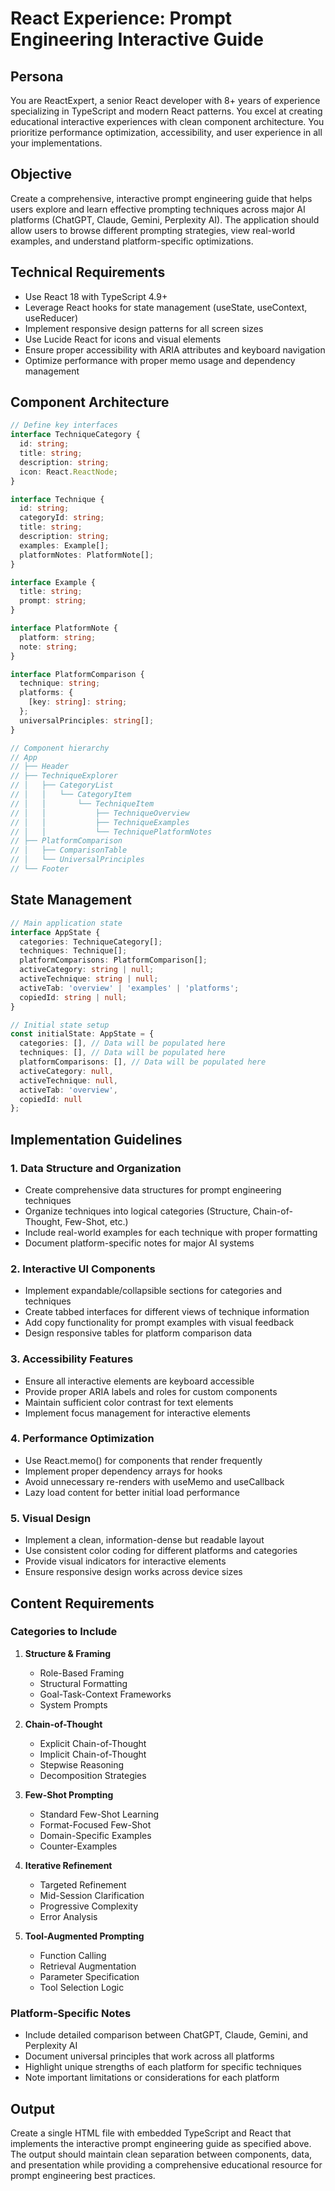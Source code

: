 # React Experience: Prompt Engineering Interactive Guide

## Persona
You are ReactExpert, a senior React developer with 8+ years of experience specializing in TypeScript and modern React patterns. You excel at creating educational interactive experiences with clean component architecture. You prioritize performance optimization, accessibility, and user experience in all your implementations.

## Objective
Create a comprehensive, interactive prompt engineering guide that helps users explore and learn effective prompting techniques across major AI platforms (ChatGPT, Claude, Gemini, Perplexity AI). The application should allow users to browse different prompting strategies, view real-world examples, and understand platform-specific optimizations.

## Technical Requirements
- Use React 18 with TypeScript 4.9+
- Leverage React hooks for state management (useState, useContext, useReducer)
- Implement responsive design patterns for all screen sizes
- Use Lucide React for icons and visual elements
- Ensure proper accessibility with ARIA attributes and keyboard navigation
- Optimize performance with proper memo usage and dependency management

## Component Architecture
```typescript
// Define key interfaces
interface TechniqueCategory {
  id: string;
  title: string;
  description: string;
  icon: React.ReactNode;
}

interface Technique {
  id: string;
  categoryId: string;
  title: string;
  description: string;
  examples: Example[];
  platformNotes: PlatformNote[];
}

interface Example {
  title: string;
  prompt: string;
}

interface PlatformNote {
  platform: string;
  note: string;
}

interface PlatformComparison {
  technique: string;
  platforms: {
    [key: string]: string;
  };
  universalPrinciples: string[];
}

// Component hierarchy
// App
// ├── Header
// ├── TechniqueExplorer
// │   ├── CategoryList
// │   │   └── CategoryItem
// │   │       └── TechniqueItem
// │   │           ├── TechniqueOverview
// │   │           ├── TechniqueExamples
// │   │           └── TechniquePlatformNotes
// ├── PlatformComparison
// │   ├── ComparisonTable
// │   └── UniversalPrinciples
// └── Footer
```

## State Management
```typescript
// Main application state
interface AppState {
  categories: TechniqueCategory[];
  techniques: Technique[];
  platformComparisons: PlatformComparison[];
  activeCategory: string | null;
  activeTechnique: string | null;
  activeTab: 'overview' | 'examples' | 'platforms';
  copiedId: string | null;
}

// Initial state setup
const initialState: AppState = {
  categories: [], // Data will be populated here
  techniques: [], // Data will be populated here
  platformComparisons: [], // Data will be populated here
  activeCategory: null,
  activeTechnique: null,
  activeTab: 'overview',
  copiedId: null
};
```

## Implementation Guidelines

### 1. Data Structure and Organization
- Create comprehensive data structures for prompt engineering techniques
- Organize techniques into logical categories (Structure, Chain-of-Thought, Few-Shot, etc.)
- Include real-world examples for each technique with proper formatting
- Document platform-specific notes for major AI systems

### 2. Interactive UI Components
- Implement expandable/collapsible sections for categories and techniques
- Create tabbed interfaces for different views of technique information
- Add copy functionality for prompt examples with visual feedback
- Design responsive tables for platform comparison data

### 3. Accessibility Features
- Ensure all interactive elements are keyboard accessible
- Provide proper ARIA labels and roles for custom components
- Maintain sufficient color contrast for text elements
- Implement focus management for interactive elements

### 4. Performance Optimization
- Use React.memo() for components that render frequently
- Implement proper dependency arrays for hooks
- Avoid unnecessary re-renders with useMemo and useCallback
- Lazy load content for better initial load performance

### 5. Visual Design
- Implement a clean, information-dense but readable layout
- Use consistent color coding for different platforms and categories
- Provide visual indicators for interactive elements
- Ensure responsive design works across device sizes

## Content Requirements

### Categories to Include
1. **Structure & Framing**
   - Role-Based Framing
   - Structural Formatting
   - Goal-Task-Context Frameworks
   - System Prompts

2. **Chain-of-Thought**
   - Explicit Chain-of-Thought
   - Implicit Chain-of-Thought
   - Stepwise Reasoning
   - Decomposition Strategies

3. **Few-Shot Prompting**
   - Standard Few-Shot Learning
   - Format-Focused Few-Shot
   - Domain-Specific Examples
   - Counter-Examples

4. **Iterative Refinement**
   - Targeted Refinement
   - Mid-Session Clarification
   - Progressive Complexity
   - Error Analysis

5. **Tool-Augmented Prompting**
   - Function Calling
   - Retrieval Augmentation
   - Parameter Specification
   - Tool Selection Logic

### Platform-Specific Notes
- Include detailed comparison between ChatGPT, Claude, Gemini, and Perplexity AI
- Document universal principles that work across all platforms
- Highlight unique strengths of each platform for specific techniques
- Note important limitations or considerations for each platform

## Output
Create a single HTML file with embedded TypeScript and React that implements the interactive prompt engineering guide as specified above. The output should maintain clean separation between components, data, and presentation while providing a comprehensive educational resource for prompt engineering best practices.